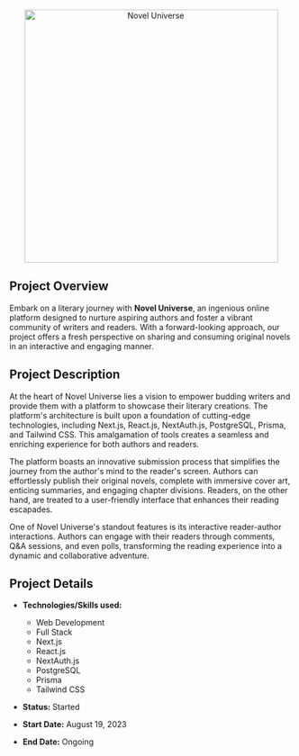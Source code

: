 <br>

<p align="center">
  <img width="450" src="https://i.imgur.com/UaSyFa0l.png" alt="Novel Universe" />
</p>


## Project Overview
Embark on a literary journey with **Novel Universe**, an ingenious online platform designed to nurture aspiring authors and foster a vibrant community of writers and readers. With a forward-looking approach, our project offers a fresh perspective on sharing and consuming original novels in an interactive and engaging manner.

## Project Description
At the heart of Novel Universe lies a vision to empower budding writers and provide them with a platform to showcase their literary creations. The platform's architecture is built upon a foundation of cutting-edge technologies, including Next.js, React.js, NextAuth.js, PostgreSQL, Prisma, and Tailwind CSS. This amalgamation of tools creates a seamless and enriching experience for both authors and readers.

The platform boasts an innovative submission process that simplifies the journey from the author's mind to the reader's screen. Authors can effortlessly publish their original novels, complete with immersive cover art, enticing summaries, and engaging chapter divisions. Readers, on the other hand, are treated to a user-friendly interface that enhances their reading escapades.

One of Novel Universe's standout features is its interactive reader-author interactions. Authors can engage with their readers through comments, Q&A sessions, and even polls, transforming the reading experience into a dynamic and collaborative adventure.

## Project Details
- **Technologies/Skills used:**
  - Web Development
  - Full Stack
  - Next.js
  - React.js
  - NextAuth.js
  - PostgreSQL
  - Prisma
  - Tailwind CSS


- **Status:**
  Started

- **Start Date:**
  August 19, 2023

- **End Date:**
  Ongoing

<!-- Live demo link is currently unavailable. -->
